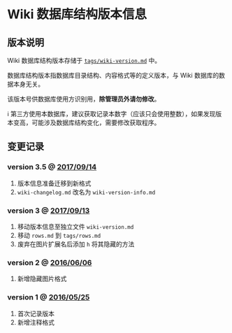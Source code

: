 ﻿# Wiki 数据库结构版本信息

## 版本说明

Wiki 数据库结构版本存储于 [`tags/wiki-version.md`](wiki-version) 中。

数据库结构版本指数据库目录结构、内容格式等的定义版本，与 Wiki 数据库的数据本身无关。

该版本号供数据库使用方识别用，**除管理员外请勿修改**。

ℹ 第三方使用本数据库，建议获取记录本数字（应该只会使用整数），如果发现版本变高，可能涉及数据库结构变化，需要修改获取程序。

## 变更记录

### version 3.5 @ [2017/09/14](https://github.com/Mapaler/EhTagTranslator/wiki/wiki-version/fcb5a180e6a233efe5a475411ef915f4e06f0e85)
1.  版本信息准备迁移到新格式  
1.  `wiki-changelog.md` 改名为 `wiki-version-info.md`  

### version 3 @ [2017/09/13](https://github.com/Mapaler/EhTagTranslator/wiki/_compare/f22d6e7138b948d5226b579579881bd67f1a36eb)
1.  移动版本信息至独立文件 `wiki-version.md`  
1.  移动 `rows.md` 到 `tags/rows.md`  
1.  废弃在图片扩展名后添加 `h` 将其隐藏的方法

### version 2 @ [2016/06/06](https://github.com/Mapaler/EhTagTranslator/wiki/_compare/533d5e20bece0c3bc84e1987994fe6ade030f2f9)
1.  新增隐藏图片格式  

### version 1 @ [2016/05/25](https://github.com/Mapaler/EhTagTranslator/wiki/_compare/18b79c1314f53315e96793834550af9692f346c6)
1.  首次记录版本  
1.  新增注释格式
